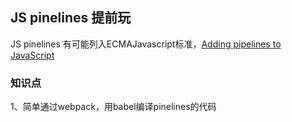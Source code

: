 ## JS pinelines 提前玩

JS pinelines 有可能列入ECMAJavascript标准，[Adding pipelines to JavaScript](https://blog.logrocket.com/adding-pipelines-to-javascript-f79ae7311574)

### 知识点

1、简单通过webpack，用babel编译pinelines的代码